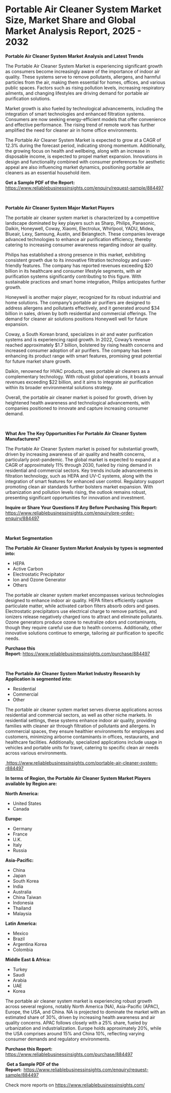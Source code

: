 <p><h1>Portable Air Cleaner System Market Size, Market Share and Global Market Analysis Report, 2025 - 2032</h1></p><p><strong>Portable Air Cleaner System Market Analysis and Latest Trends</strong></p>
<p><p>The Portable Air Cleaner System Market is experiencing significant growth as consumers become increasingly aware of the importance of indoor air quality. These systems serve to remove pollutants, allergens, and harmful particles from the air, making them essential for homes, offices, and various public spaces. Factors such as rising pollution levels, increasing respiratory ailments, and changing lifestyles are driving demand for portable air purification solutions.</p><p>Market growth is also fueled by technological advancements, including the integration of smart technologies and enhanced filtration systems. Consumers are now seeking energy-efficient models that offer convenience and effective performance. The rising trend of remote work has further amplified the need for cleaner air in home office environments.</p><p>The Portable Air Cleaner System Market is expected to grow at a CAGR of 12.3% during the forecast period, indicating strong momentum. Additionally, the growing focus on health and wellbeing, along with an increase in disposable income, is expected to propel market expansion. Innovations in design and functionality combined with consumer preferences for aesthetic appeal are also influencing market dynamics, positioning portable air cleaners as an essential household item.</p></p>
<p><strong>Get a Sample PDF of the Report:&nbsp;</strong> <a href="https://www.reliablebusinessinsights.com/enquiry/request-sample/884497?utm_campaign=3076&utm_medium=2&utm_source=Github&utm_content=ia&utm_term=05042025&utm_id=portable-air-cleaner-system">https://www.reliablebusinessinsights.com/enquiry/request-sample/884497</a></p>
<p>&nbsp;</p>
<p><strong>Portable Air Cleaner System Major Market Players</strong></p>
<p><p>The portable air cleaner system market is characterized by a competitive landscape dominated by key players such as Sharp, Philips, Panasonic, Daikin, Honeywell, Coway, Xiaomi, Electrolux, Whirlpool, YADU, Midea, Blueair, Lexy, Samsung, Austin, and Beiangtech. These companies leverage advanced technologies to enhance air purification efficiency, thereby catering to increasing consumer awareness regarding indoor air quality.</p><p>Philips has established a strong presence in this market, exhibiting consistent growth due to its innovative filtration technology and user-friendly features. The company has reported revenues exceeding $20 billion in its healthcare and consumer lifestyle segments, with air purification systems significantly contributing to this figure. With sustainable practices and smart home integration, Philips anticipates further growth.</p><p>Honeywell is another major player, recognized for its robust industrial and home solutions. The company’s portable air purifiers are designed to address allergens and pollutants effectively, and it generated around $34 billion in sales, driven by both residential and commercial offerings. The demand for cleaner air solutions positions Honeywell well for future expansion.</p><p>Coway, a South Korean brand, specializes in air and water purification systems and is experiencing rapid growth. In 2022, Coway’s revenue reached approximately $1.7 billion, bolstered by rising health concerns and increased consumer adoption of air purifiers. The company has been enhancing its product range with smart features, promising great potential for future market share growth.</p><p>Daikin, renowned for HVAC products, sees portable air cleaners as a complementary technology. With robust global operations, it boasts annual revenues exceeding $22 billion, and it aims to integrate air purification within its broader environmental solutions strategy.</p><p>Overall, the portable air cleaner market is poised for growth, driven by heightened health awareness and technological advancements, with companies positioned to innovate and capture increasing consumer demand.</p></p>
<p>&nbsp;</p>
<p><strong>What Are The Key Opportunities For Portable Air Cleaner System Manufacturers?</strong></p>
<p><p>The Portable Air Cleaner System market is poised for substantial growth, driven by increasing awareness of air quality and health concerns, particularly post-pandemic. The global market is expected to expand at a CAGR of approximately 11% through 2030, fueled by rising demand in residential and commercial sectors. Key trends include advancements in filtration technology, such as HEPA and UV-C systems, along with the integration of smart features for enhanced user control. Regulatory support promoting clean air standards further bolsters market expansion. With urbanization and pollution levels rising, the outlook remains robust, presenting significant opportunities for innovation and investment.</p></p>
<p><strong>Inquire or Share Your Questions If Any Before Purchasing This Report:</strong> <a href="https://www.reliablebusinessinsights.com/enquiry/pre-order-enquiry/884497?utm_campaign=3076&utm_medium=2&utm_source=Github&utm_content=ia&utm_term=05042025&utm_id=portable-air-cleaner-system">https://www.reliablebusinessinsights.com/enquiry/pre-order-enquiry/884497</a></p>
<p>&nbsp;</p>
<p><strong>Market Segmentation</strong></p>
<p><strong>The Portable Air Cleaner System Market Analysis by types is segmented into:</strong></p>
<p><ul><li>HEPA</li><li>Active Carbon</li><li>Electrostatic Precipitator</li><li>Ion and Ozone Generator</li><li>Others</li></ul></p>
<p><p>The portable air cleaner system market encompasses various technologies designed to enhance indoor air quality. HEPA filters efficiently capture particulate matter, while activated carbon filters absorb odors and gases. Electrostatic precipitators use electrical charge to remove particles, and ionizers release negatively charged ions to attract and eliminate pollutants. Ozone generators produce ozone to neutralize odors and contaminants, though they require careful use due to health concerns. Additionally, other innovative solutions continue to emerge, tailoring air purification to specific needs.</p></p>
<p><strong>Purchase this Report:&nbsp;</strong><a href="https://www.reliablebusinessinsights.com/purchase/884497?utm_campaign=3076&utm_medium=2&utm_source=Github&utm_content=ia&utm_term=05042025&utm_id=portable-air-cleaner-system">https://www.reliablebusinessinsights.com/purchase/884497</a></p>
<p>&nbsp;</p>
<p><strong>The Portable Air Cleaner System Market Industry Research by Application is segmented into:</strong></p>
<p><ul><li>Residential</li><li>Commercial</li><li>Other</li></ul></p>
<p><p>The portable air cleaner system market serves diverse applications across residential and commercial sectors, as well as other niche markets. In residential settings, these systems enhance indoor air quality, providing families with cleaner air through filtration of pollutants and allergens. In commercial spaces, they ensure healthier environments for employees and customers, minimizing airborne contaminants in offices, restaurants, and healthcare facilities. Additionally, specialized applications include usage in vehicles and portable units for travel, catering to specific clean air needs across various environments.</p></p>
<p><a href="https://www.reliablebusinessinsights.com/portable-air-cleaner-system-r884497?utm_campaign=3076&utm_medium=2&utm_source=Github&utm_content=ia&utm_term=05042025&utm_id=portable-air-cleaner-system">&nbsp;https://www.reliablebusinessinsights.com/portable-air-cleaner-system-r884497</a></p>
<p><strong>In terms of Region, the Portable Air Cleaner System Market Players available by Region are:</strong></p>
<p>
    <p> <strong> North America: </strong>
        <ul>
            <li>United States</li>
            <li>Canada</li>
        </ul>
        </p> 
    <p> <strong> Europe: </strong>
        <ul>
            <li>Germany</li>
            <li>France</li>
            <li>U.K.</li>
            <li>Italy</li>
            <li>Russia</li>
        </ul>
        </p> 
    <p> <strong> Asia-Pacific: </strong>
        <ul>
            <li>China</li>
            <li>Japan</li>
            <li>South Korea</li>
            <li>India</li>
            <li>Australia</li>
            <li>China Taiwan</li>
            <li>Indonesia</li>
            <li>Thailand</li>
            <li>Malaysia</li>
        </ul>
        </p> 
    <p> <strong> Latin America: </strong>
        <ul>
            <li>Mexico</li>
            <li>Brazil</li>
            <li>Argentina Korea</li>
            <li>Colombia</li>
        </ul>
        </p> 
    <p> <strong> Middle East & Africa: </strong>
        <ul>
            <li>Turkey</li>
            <li>Saudi</li>
            <li>Arabia</li>
            <li>UAE</li>
            <li>Korea</li>
        </ul>
    </p>
    </p>
<p><p>The portable air cleaner system market is experiencing robust growth across several regions, notably North America (NA), Asia-Pacific (APAC), Europe, the USA, and China. NA is projected to dominate the market with an estimated share of 30%, driven by increasing health awareness and air quality concerns. APAC follows closely with a 25% share, fueled by urbanization and industrialization. Europe holds approximately 20%, while the USA comprises around 15% and China 10%, reflecting varying consumer demands and regulatory environments.</p></p>
<p><strong>Purchase this Report: </strong><a href="https://www.reliablebusinessinsights.com/purchase/884497?utm_campaign=3076&utm_medium=2&utm_source=Github&utm_content=ia&utm_term=05042025&utm_id=portable-air-cleaner-system">https://www.reliablebusinessinsights.com/purchase/884497</a></p>
<p>&nbsp;<strong>Get a Sample PDF of the Report:&nbsp;&nbsp;</strong><a href="https://www.reliablebusinessinsights.com/enquiry/request-sample/884497?utm_campaign=3076&utm_medium=2&utm_source=Github&utm_content=ia&utm_term=05042025&utm_id=portable-air-cleaner-system">https://www.reliablebusinessinsights.com/enquiry/request-sample/884497</a></p>
<p><strong></strong></p>
<p>Check more reports on <a href="https://www.reliablebusinessinsights.com/?utm_campaign=3076&utm_medium=2&utm_source=Github&utm_content=ia&utm_term=05042025&utm_id=portable-air-cleaner-system">https://www.reliablebusinessinsights.com/</a></p>